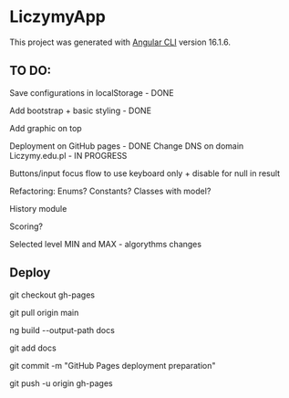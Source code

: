 # LiczymyApp

This project was generated with [Angular CLI](https://github.com/angular/angular-cli) version 16.1.6.


## TO DO:

Save configurations in localStorage - DONE

Add bootstrap + basic styling - DONE

Add graphic on top

Deployment on GitHub pages - DONE
Change DNS on domain Liczymy.edu.pl - IN PROGRESS

Buttons/input focus flow to use keyboard only + disable for null in result

Refactoring: Enums? Constants? Classes with model? 

History module

Scoring?

Selected level MIN and MAX - algorythms changes


## Deploy
git checkout gh-pages

git pull origin main

ng build --output-path docs

git add docs

git commit -m "GitHub Pages deployment preparation"

git push -u origin gh-pages
